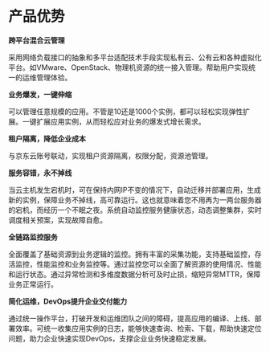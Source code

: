 # 产品优势

**跨平台混合云管理**

采用网络负载接口的抽象和多平台适配技术手段实现私有云、公有云和各种虚拟化平台。如VMware、OpenStack、物理机资源的统一接入管理。帮助用户实现统一的运维管理体验。

**业务爆发，一键伸缩**

可以管理任意规模的应用。不管是10还是1000个实例，都可以轻松实现弹性扩展。一键扩展应用实例，从而轻松应对业务的爆发式增长需求。

**租户隔离，降低企业成本**

与京东云账号联动，实现租户资源隔离，权限分配，资源池管理。

**服务容错，永不掉线**

当云主机发生宕机时，可在保持内网IP不变的情况下，自动迁移并部署应用，生成新的实例，保障业务不掉线，高可靠运行。这也就意味着您不用再为一两台服务器的宕机，而经历一个不眠之夜。系统自动监控服务健康状态，动态调整集群，实时调度相关预案，实现故障自愈。

**全链路监控服务**

全面覆盖了基础资源到业务逻辑的监控。拥有丰富的采集功能，支持基础监控，存活监控，性能监控和业务监控等。通过监控您可以全面了解资源的使用情况、性能和运行状态。通过异常检测和多维度数据分析可及时止损，缩短异常MTTR，保障业务正常运行。

**简化运维，DevOps提升企业交付能力**

通过统一操作平台，打破开发和运维团队之间的障碍，提高应用的编译、上线、部署效率。可统一收集应用实例的日志，能够快速查询、检索、下载，帮助快速定位问题，助力企业快速实现DevOps，支撑企业业务快速稳定发展。
